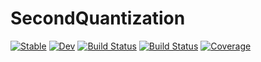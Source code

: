 # SecondQuantization

[![Stable](https://img.shields.io/badge/docs-stable-blue.svg)](https://albertomercurio.github.io/SecondQuantization.jl/stable)
[![Dev](https://img.shields.io/badge/docs-dev-blue.svg)](https://albertomercurio.github.io/SecondQuantization.jl/dev)
[![Build Status](https://github.com/albertomercurio/SecondQuantization.jl/actions/workflows/CI.yml/badge.svg?branch=main)](https://github.com/albertomercurio/SecondQuantization.jl/actions/workflows/CI.yml?query=branch%3Amain)
[![Build Status](https://travis-ci.com/albertomercurio/SecondQuantization.jl.svg?branch=main)](https://travis-ci.com/albertomercurio/SecondQuantization.jl)
[![Coverage](https://codecov.io/gh/albertomercurio/SecondQuantization.jl/branch/main/graph/badge.svg)](https://codecov.io/gh/albertomercurio/SecondQuantization.jl)
